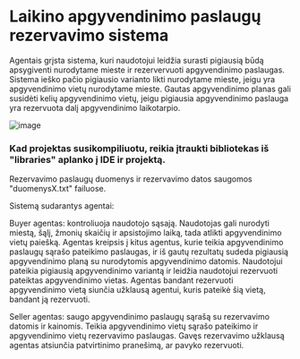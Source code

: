 # Laikino apgyvendinimo paslaugų rezervavimo sistema
 Agentais grįsta sistema, kuri naudotojui leidžia surasti pigiausią būdą apsygiventi nurodytame mieste ir rezervervuoti apgyvendinimo paslaugas. Sistema ieško pačio pigiausio varianto likti nurodytame mieste, jeigu yra apgyvendinimo vietų nurodytame mieste. Gautas apgyvendinimo planas gali susidėti kelių apgyvendinimo vietų, jeigu pigiausia apgyvendinimo paslauga yra rezervuota dalį apgyvendinimo laikotarpio.
 
 ![image](https://user-images.githubusercontent.com/108531874/177113576-a5a78c64-8ff2-4eef-8319-ba04097edfe3.png)


### Kad projektas susikompiliuotu, reikia įtraukti bibliotekas iš "libraries" aplanko į IDE ir projektą.

Rezervavimo paslaugų duomenys ir rezervavimo datos saugomos "duomenysX.txt" failuose.


Sistemą sudarantys agentai:

Buyer agentas: kontroliuoja naudotojo sąsają. Naudotojas gali nurodyti miestą, šąlį, žmonių skaičių ir apsistojimo laiką, 
tada atlikti apgyvendinimo vietų paiešką. Agentas kreipsis į kitus agentus, kurie teikia apgyvendinimo paslaugų sąrašo pateikimo 
paslaugas, ir iš gautų rezultatų sudeda pigiausią apgyvendinimo planą su nurodytomis apgyvendinimo datomis. Naudotojui pateikia 
pigiausią apgyvendinimo variantą ir leidžia naudotojui rezervuoti pateiktas apgyvendinimo vietas. Agentas bandant rezervuoti 
apgyvendinimo vietą siunčia užklausą agentui, kuris pateikė šią vietą, bandant ją rezervuoti.


Seller agentas: saugo apgyvendinimo paslaugų sąrašą su rezervavimo datomis ir kainomis. Teikia apgyvendinimo vietų sąrašo
pateikimo ir apgyvendinimo vietų rezervavimo paslaugas. Gavęs rezervavimo užklausą agentas atsiunčia patvirtinimo pranešimą,
ar pavyko rezervuoti.
